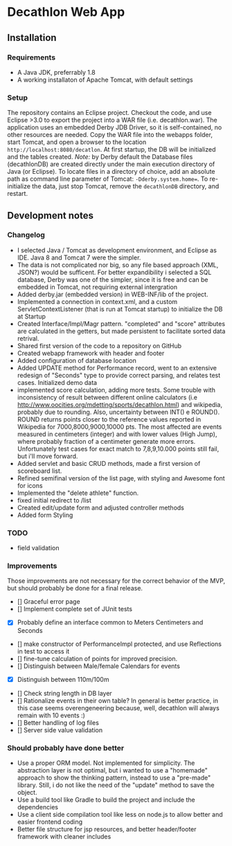 # Decathlon Web App

## Installation
### Requirements
- A Java JDK, preferrably 1.8
- A working installaton of Apache Tomcat, with default settings

### Setup
The repository contains an Eclipse project. Checkout the code, and use Eclipse >3.0 to export the project into a WAR file (i.e. decathlon.war).
The application uses an embedded Derby JDB Driver, so it is self-contained, no other resources are needed.
Copy the WAR file into the webapps folder, start Tomcat, and open a browser to the location `http://localhost:8080/decatlon`.
At first startup, the DB will be initialized and the tables created.
*Note:* by Derby default the Database files (decathlonDB) are created directly under the main execution directory of Java (or Eclipse). To locate files in a directory of choice, add an absolute path as command line parameter of Tomcat: `-Dderby.system.home=`*<Absolutepath>*.
To re-initialize the data, just stop Tomcat, remove the `decathlonDB` directory, and restart.

## Development notes
### Changelog

- I selected Java / Tomcat as development environment, and Eclipse as IDE. Java 8 and Tomcat 7 were the simpler.
- The data is not complicated nor big, so any file based approach (XML, JSON?) would be sufficent. For better expandibility i selected a SQL database, Derby was one of the simpler, since it is free and can be embedded in Tomcat, not requiring external intergration
- Added derby.jar (embedded version) in WEB-INF/lib of the project.
- Implemented a connection in context.xml, and a custom ServletContextListener (that is run at Tomcat startup) to initialize the DB at Startup
- Created Interface/Impl/Magr pattern. "completed" and "score" attributes are calculated in the getters, but made persistent to facilitate sorted data retrival.
- Shared first version of the code to a repository on GitHub
- Created webapp framework with header and footer
- Added configuration of database location 
- Added UPDATE method for Performance record, went to an extensive redesign of "Seconds" type to provide correct parsing, and relates test cases. Initialized demo data
- implemented score calculation, adding more tests. Some trouble with inconsistency of result between different online calculators (i.e http://www.oocities.org/mdetting/sports/decathlon.html) and wikipedia, probably due to rounding. Also, uncertainty between INT() e ROUND(). ROUND returns points closer to the reference values reported in Wikipedia for 7000,8000,9000,10000 pts. The most affected are events measured in centimeters (integer) and with lower values (High Jump), where probably fraction of a centimeter generate more errors. Unfortunately test cases for exact match to 7,8,9,10.000 points still fail, but i'll move forward.
- Added servlet and basic CRUD methods, made a first version of scoreboard list.
- Refined semifinal version of the list page, with styling and Awesome font for icons
- Implemented the "delete athlete" function.
- fixed initial redirect to /list
- Created edit/update form and adjusted controller methods
- Added form Styling
	
		
### TODO 
- field validation

### Improvements
Those improvements are not necessary for the correct behavior of the MVP, but should probably be done for a final release.

- [] Graceful error page
- [] Implement complete set of JUnit tests
- [X] Probably define an interface common to Meters Centimeters and Seconds
- [] make constructor of PerformanceImpl protected, and use Reflections in test to access it
- [] fine-tune calculation of points for improved precision. 
- [] Distinguish between Male/female Calendars for events
- [X] Distinguish between 110m/100m
- [] Check string length in DB layer
- [] Rationalize events in their own table? In general is better practice, in this case seems overengeneering because, well, decathlon will always remain with 10 events :)
- [] Better handling of log files
- [] Server side value validation


### Should probably have done better
- Use a proper ORM model. Not implemented for simplicity. The abstraction layer is not optimal, but i wanted to use a "homemade" approach to show the thinking pattern, instead to use a "pre-made" library. Still, i do not like the need of the "update" method to save the object.
- Use a build tool like Gradle to build the project and include the dependencies
- Use a client side compilation tool like less on node.js to allow better and easier frontend coding
- Better file structure for jsp resources, and better header/footer framework with cleaner includes

